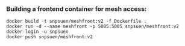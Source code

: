 ### Building a frontend container for mesh access:

```
docker build -t snpsuen/meshfront:v2 -f Dockerfile .
docker run -d --name meshfront -p 5005:5005 snpsuen/meshfront:v2
docker login -u snpsuen
docker push snpsuen/meshfront:v2
```
